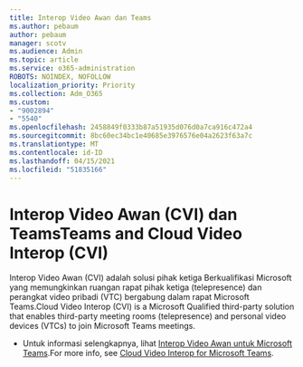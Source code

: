 ```yaml
---
title: Interop Video Awan dan Teams
ms.author: pebaum
author: pebaum
manager: scotv
ms.audience: Admin
ms.topic: article
ms.service: o365-administration
ROBOTS: NOINDEX, NOFOLLOW
localization_priority: Priority
ms.collection: Adm_O365
ms.custom:
- "9002894"
- "5540"
ms.openlocfilehash: 2458849f0333b87a51935d076d0a7ca916c472a4
ms.sourcegitcommit: 8bc60ec34bc1e40685e3976576e04a2623f63a7c
ms.translationtype: MT
ms.contentlocale: id-ID
ms.lasthandoff: 04/15/2021
ms.locfileid: "51835166"
---
```

# <a name="teams-and-cloud-video-interop-cvi"></a><span data-ttu-id="8cf07-102">Interop Video Awan (CVI) dan Teams</span><span class="sxs-lookup"><span data-stu-id="8cf07-102">Teams and Cloud Video Interop (CVI)</span></span>

<span data-ttu-id="8cf07-103">Interop Video Awan (CVI) adalah solusi pihak ketiga Berkualifikasi Microsoft yang memungkinkan ruangan rapat pihak ketiga (telepresence) dan perangkat video pribadi (VTC) bergabung dalam rapat Microsoft Teams.</span><span class="sxs-lookup"><span data-stu-id="8cf07-103">Cloud Video Interop (CVI) is a Microsoft Qualified third-party solution that enables third-party meeting rooms (telepresence) and personal video devices (VTCs) to join Microsoft Teams meetings.</span></span>

- <span data-ttu-id="8cf07-104">Untuk informasi selengkapnya, lihat [Interop Video Awan untuk Microsoft Teams](https://docs.microsoft.com/microsoftteams/cloud-video-interop).</span><span class="sxs-lookup"><span data-stu-id="8cf07-104">For more info, see [Cloud Video Interop for Microsoft Teams](https://docs.microsoft.com/microsoftteams/cloud-video-interop).</span></span>
